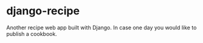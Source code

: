 # django-recipe
Another recipe web app built with Django. In case one day you would like to publish a cookbook.
